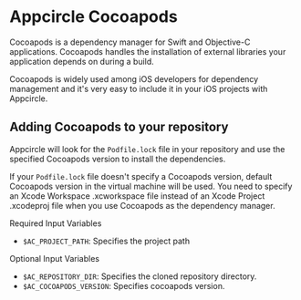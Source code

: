 # Appcircle Cocoapods

Cocoapods is a dependency manager for Swift and Objective-C applications. Cocoapods handles the installation of external libraries your application depends on during a build.

Cocoapods is widely used among iOS developers for dependency management and it's very easy to include it in your iOS projects with Appcircle.

## Adding Cocoapods to your repository
Appcircle will look for the `Podfile.lock` file in your repository and use the specified Cocoapods version to install the dependencies.

If your `Podfile.lock` file doesn't specify a Cocoapods version, default Cocoapods version in the virtual machine will be used.
You need to specify an Xcode Workspace .xcworkspace file instead of an Xcode Project .xcodeproj file when you use Cocoapods as the dependency manager.

Required Input Variables
- `$AC_PROJECT_PATH`: Specifies the project path

Optional Input Variables
- `$AC_REPOSITORY_DIR`: Specifies the cloned repository directory.
- `$AC_COCOAPODS_VERSION`: Specifies cocoapods version.
